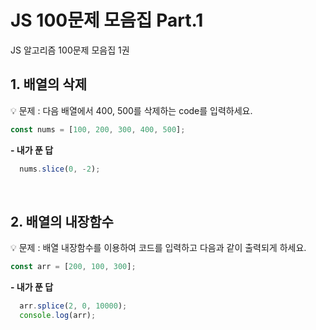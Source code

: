 # JS 100문제 모음집 Part.1
JS 알고리즘 100문제 모음집 1권

## 1. 배열의 삭제
💡 문제 : 다음 배열에서 400, 500를 삭제하는 code를 입력하세요.
```js
const nums = [100, 200, 300, 400, 500];
```
<strong>- 내가 푼 답</strong>
```js
  nums.slice(0, -2);
```
<br>

## 2. 배열의 내장함수
💡 문제 : 배열 내장함수를 이용하여 코드를 입력하고 다음과 같이 출력되게 하세요.
```js
const arr = [200, 100, 300];
```
<strong>- 내가 푼 답</strong>
```js
  arr.splice(2, 0, 10000);
  console.log(arr);
```
